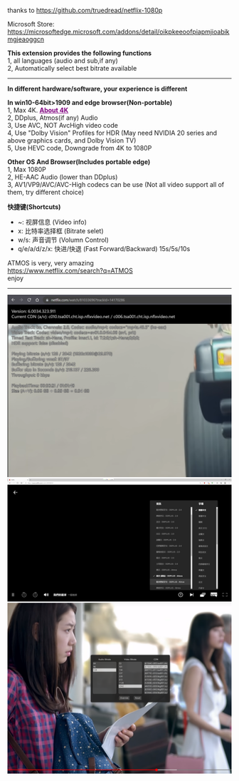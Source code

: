 thanks to https://github.com/truedread/netflix-1080p


Microsoft Store:  
https://microsoftedge.microsoft.com/addons/detail/oikpkeeoofpiapmjioabikmgjeaoggcn

**This extension provides the following functions**  
1, all languages (audio and sub,if any)   
2, Automatically select best bitrate available    
    
        
--------------------------------------------------------------------------------------


**In different hardware/software, your experience is different**  
    
  
**In win10-64bit>1909 and edge browser(Non-portable)**  
1, Max 4K.  [<font color=Purple><u>**About 4K**</u></font> ](https://help.netflix.com/zh-tw/node/13444)      
2, DDplus, Atmos(if any) Audio   
3, Use AVC, NOT AvcHigh video code   
4, Use "Dolby Vision" Profiles for HDR (May need NVIDIA 20 series and above graphics cards, and Dolby Vision TV)   
5, Use HEVC code, Downgrade from 4K to 1080P   
    
    
  
**Other OS And Browser(Includes portable edge)**  
1, Max 1080P   
2, HE-AAC Audio (lower than DDplus)   
3, AV1/VP9/AVC/AVC-High codecs can be use (Not all video support all of them, try different choice)
  

**快捷键(Shortcuts)**
- ~: 视屏信息 (Video info)
- x: 比特率选择框 (Bitrate selet)
- w/s: 声音调节 (Volumn Control)
- q/e/a/d/z/x: 快进/快退 (Fast Forward/Backward) 15s/5s/10s
    
ATMOS is very, very amazing  
https://www.netflix.com/search?q=ATMOS  
enjoy
    
    
--------------------------------------------------------------------------------------
![image](./img/info.png)
![image](./img/subs.png)
![image](./img/rate.png)
